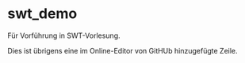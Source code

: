 swt_demo
========

Für Vorführung in SWT-Vorlesung.

Dies ist übrigens eine im Online-Editor von GitHUb hinzugefügte Zeile.